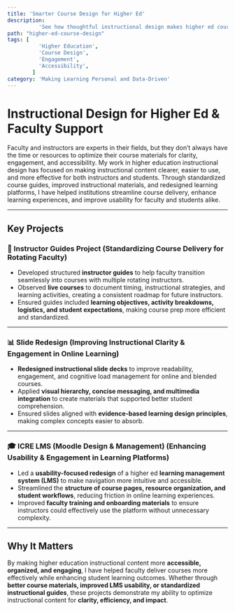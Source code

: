 ```yaml
---
title: 'Smarter Course Design for Higher Ed'
description:
          'See how thoughtful instructional design makes higher ed courses clearer, more engaging, and accessible.',
path: "higher-ed-course-design"
tags: [
          'Higher Education',
          'Course Design',
          'Engagement',
          'Accessibility',
        ]
category: 'Making Learning Personal and Data-Driven'
---
```


# Instructional Design for Higher Ed & Faculty Support

Faculty and instructors are experts in their fields, but they don’t always have the time or resources to optimize their course materials for clarity, engagement, and accessibility. My work in higher education instructional design has focused on making instructional content clearer, easier to use, and more effective for both instructors and students. Through standardized course guides, improved instructional materials, and redesigned learning platforms, I have helped institutions streamline course delivery, enhance learning experiences, and improve usability for faculty and students alike.

---

## Key Projects

### 📖 Instructor Guides Project (Standardizing Course Delivery for Rotating Faculty)

- Developed structured **instructor guides** to help faculty transition seamlessly into courses with multiple rotating instructors.
- Observed **live courses** to document timing, instructional strategies, and learning activities, creating a consistent roadmap for future instructors.
- Ensured guides included **learning objectives, activity breakdowns, logistics, and student expectations**, making course prep more efficient and standardized.

---

### 📊 Slide Redesign (Improving Instructional Clarity & Engagement in Online Learning)

- **Redesigned instructional slide decks** to improve readability, engagement, and cognitive load management for online and blended courses.
- Applied **visual hierarchy, concise messaging, and multimedia integration** to create materials that supported better student comprehension.
- Ensured slides aligned with **evidence-based learning design principles**, making complex concepts easier to absorb.

---

### 🎓 ICRE LMS (Moodle Design & Management) (Enhancing Usability & Engagement in Learning Platforms)

- Led a **usability-focused redesign** of a higher ed **learning management system (LMS)** to make navigation more intuitive and accessible.
- Streamlined the **structure of course pages, resource organization, and student workflows**, reducing friction in online learning experiences.
- Improved **faculty training and onboarding materials** to ensure instructors could effectively use the platform without unnecessary complexity.

---

## Why It Matters

By making higher education instructional content more **accessible, organized, and engaging**, I have helped faculty deliver courses more effectively while enhancing student learning outcomes. Whether through **better course materials, improved LMS usability, or standardized instructional guides**, these projects demonstrate my ability to optimize instructional content for **clarity, efficiency, and impact**.

